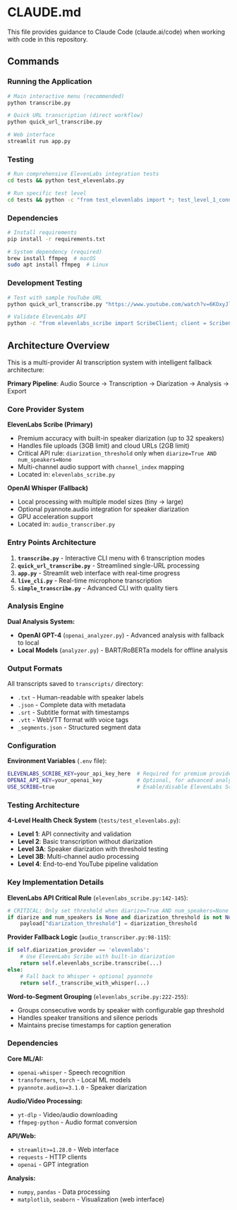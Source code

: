 # CLAUDE.md

This file provides guidance to Claude Code (claude.ai/code) when working with code in this repository.

## Commands

### Running the Application
```bash
# Main interactive menu (recommended)
python transcribe.py

# Quick URL transcription (direct workflow)
python quick_url_transcribe.py

# Web interface
streamlit run app.py
```

### Testing
```bash
# Run comprehensive ElevenLabs integration tests
cd tests && python test_elevenlabs.py

# Run specific test level
cd tests && python -c "from test_elevenlabs import *; test_level_1_connectivity()"
```

### Dependencies
```bash
# Install requirements
pip install -r requirements.txt

# System dependency (required)
brew install ffmpeg  # macOS
sudo apt install ffmpeg  # Linux
```

### Development Testing
```bash
# Test with sample YouTube URL
python quick_url_transcribe.py "https://www.youtube.com/watch?v=6KOxyJlgbyw"

# Validate ElevenLabs API
python -c "from elevenlabs_scribe import ScribeClient; client = ScribeClient(); print('API OK' if client.client else 'API Not Available')"
```

## Architecture Overview

This is a multi-provider AI transcription system with intelligent fallback architecture:

**Primary Pipeline**: Audio Source → Transcription → Diarization → Analysis → Export

### Core Provider System

**ElevenLabs Scribe (Primary)**
- Premium accuracy with built-in speaker diarization (up to 32 speakers)
- Handles file uploads (3GB limit) and cloud URLs (2GB limit)
- Critical API rule: `diarization_threshold` only when `diarize=True AND num_speakers=None`
- Multi-channel audio support with `channel_index` mapping
- Located in: `elevenlabs_scribe.py`

**OpenAI Whisper (Fallback)**
- Local processing with multiple model sizes (tiny → large)
- Optional pyannote.audio integration for speaker diarization
- GPU acceleration support
- Located in: `audio_transcriber.py`

### Entry Points Architecture

1. **`transcribe.py`** - Interactive CLI menu with 6 transcription modes
2. **`quick_url_transcribe.py`** - Streamlined single-URL processing
3. **`app.py`** - Streamlit web interface with real-time progress
4. **`live_cli.py`** - Real-time microphone transcription
5. **`simple_transcribe.py`** - Advanced CLI with quality tiers

### Analysis Engine

**Dual Analysis System:**
- **OpenAI GPT-4** (`openai_analyzer.py`) - Advanced analysis with fallback to local
- **Local Models** (`analyzer.py`) - BART/RoBERTa models for offline analysis

### Output Formats

All transcripts saved to `transcripts/` directory:
- `.txt` - Human-readable with speaker labels
- `.json` - Complete data with metadata
- `.srt` - Subtitle format with timestamps
- `.vtt` - WebVTT format with voice tags
- `_segments.json` - Structured segment data

### Configuration

**Environment Variables** (`.env` file):
```bash
ELEVENLABS_SCRIBE_KEY=your_api_key_here  # Required for premium provider
OPENAI_API_KEY=your_openai_key           # Optional, for advanced analysis
USE_SCRIBE=true                          # Enable/disable ElevenLabs Scribe
```

### Testing Architecture

**4-Level Health Check System** (`tests/test_elevenlabs.py`):
- **Level 1**: API connectivity and validation
- **Level 2**: Basic transcription without diarization  
- **Level 3A**: Speaker diarization with threshold testing
- **Level 3B**: Multi-channel audio processing
- **Level 4**: End-to-end YouTube pipeline validation

### Key Implementation Details

**ElevenLabs API Critical Rule** (`elevenlabs_scribe.py:142-145`):
```python
# CRITICAL: Only set threshold when diarize=True AND num_speakers=None
if diarize and num_speakers is None and diarization_threshold is not None:
    payload["diarization_threshold"] = diarization_threshold
```

**Provider Fallback Logic** (`audio_transcriber.py:98-115`):
```python
if self.diarization_provider == 'elevenlabs':
    # Use ElevenLabs Scribe with built-in diarization
    return self.elevenlabs_scribe.transcribe(...)
else:
    # Fall back to Whisper + optional pyannote
    return self._transcribe_with_whisper(...)
```

**Word-to-Segment Grouping** (`elevenlabs_scribe.py:222-255`):
- Groups consecutive words by speaker with configurable gap threshold
- Handles speaker transitions and silence periods
- Maintains precise timestamps for caption generation

### Dependencies

**Core ML/AI:**
- `openai-whisper` - Speech recognition
- `transformers`, `torch` - Local ML models
- `pyannote.audio>=3.1.0` - Speaker diarization

**Audio/Video Processing:**
- `yt-dlp` - Video/audio downloading
- `ffmpeg-python` - Audio format conversion

**API/Web:**
- `streamlit>=1.28.0` - Web interface
- `requests` - HTTP clients
- `openai` - GPT integration

**Analysis:**
- `numpy`, `pandas` - Data processing
- `matplotlib`, `seaborn` - Visualization (web interface)